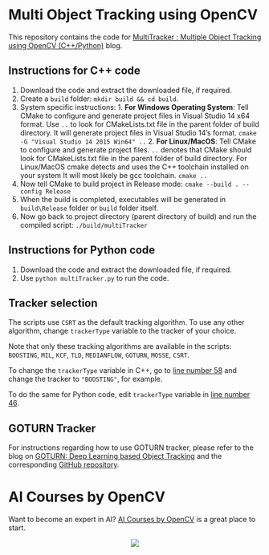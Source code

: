 # Multi Object Tracking using OpenCV

This repository contains the code for
[MultiTracker : Multiple Object Tracking using OpenCV (C++/Python)](https://www.learnopencv.com/multitracker-multiple-object-tracking-using-opencv-c-python/)
blog.

## Instructions for C++ code

1. Download the code and extract the downloaded file, if required.
2. Create a `build` folder: `mkdir build && cd build`.
3. System specific instructions: 1. **For Windows Operating System**: Tell CMake
   to configure and generate project files in Visual Studio 14 x64 format. Use
   `..` to look for CMakeLists.txt file in the parent folder of build directory.
   It will generate project files in Visual Studio 14’s format.
   `cmake -G "Visual Studio 14 2015 Win64" ..` 2. **For Linux/MacOS**: Tell
   CMake to configure and generate project files. `..` denotes that CMake should
   look for CMakeLists.txt file in the parent folder of build directory. For
   Linux/MacOS cmake detects and uses the C++ toolchain installed on your system
   It will most likely be gcc toolchain. `cmake ..`
4. Now tell CMake to build project in Release mode:
   `cmake --build . --config Release`
5. When the build is completed, executables will be generated in `build\Release`
   folder or `build` folder itself.
6. Now go back to project directory (parent directory of build) and run the
   compiled script: `./build/multiTracker`

## Instructions for Python code

1. Download the code and extract the downloaded file, if required.
2. Use `python multiTracker.py` to run the code.

## Tracker selection

The scripts use `CSRT` as the default tracking algorithm. To use any other
algorithm, change `trackerType` variable to the tracker of your choice.

Note that only these tracking algorithms are available in the scripts:
`BOOSTING`, `MIL`, `KCF`, `TLD`, `MEDIANFLOW`, `GOTURN`, `MOSSE`, `CSRT`.

To change the `trackerType` variable in C++, go to
[line number 58](https://github.com/spmallick/learnopencv/blob/master/MultiObjectTracker/multiTracker.cpp#L58)
and change the tracker to `"BOOSTING"`, for example.

To do the same for Python code, edit `trackerType` variable in
[line number 46](https://github.com/spmallick/learnopencv/blob/master/MultiObjectTracker/multiTracker.py#L46).

## GOTURN Tracker

For instructions regarding how to use GOTURN tracker, please refer to the blog
on
[GOTURN: Deep Learning based Object Tracking](https://www.learnopencv.com/goturn-deep-learning-based-object-tracking)
and the corresponding
[GitHub repository](https://github.com/spmallick/learnopencv/tree/master/GOTURN).

# AI Courses by OpenCV

Want to become an expert in AI?
[AI Courses by OpenCV](https://opencv.org/courses/) is a great place to start.

<a href="https://opencv.org/courses/">
<p align="center"> 
<img src="https://www.learnopencv.com/wp-content/uploads/2020/04/AI-Courses-By-OpenCV-Github.png">
</p>
</a>

